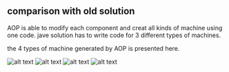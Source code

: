 ## comparison with old solution
AOP is able to modify each component and creat all kinds of machine using one code.
jave solution has to write code for 3 different types of machines.

the 4 types of machine generated by AOP is presented here.

![alt text](https://github.com/504steven/cmpe202/blob/master/lab10/screeshot.JPG)
![alt text](https://github.com/504steven/cmpe202/blob/master/lab10/screeshot1.JPG)
![alt text](https://github.com/504steven/cmpe202/blob/master/lab10/screeshot2.JPG)
![alt text](https://github.com/504steven/cmpe202/blob/master/lab10/screeshot3.JPG)